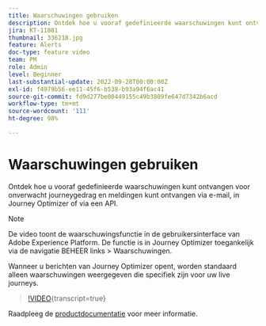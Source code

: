 ```yaml
---
title: Waarschuwingen gebruiken
description: Ontdek hoe u vooraf gedefinieerde waarschuwingen kunt ontvangen voor onverwacht journeygedrag en meldingen kunt ontvangen via e-mail, in Journey Optimizer of via een API.
jira: KT-11081
thumbnail: 336218.jpg
feature: Alerts
doc-type: feature video
team: PM
role: Admin
level: Beginner
last-substantial-update: 2022-09-28T00:00:00Z
exl-id: f4979b56-ee11-45f6-b538-b93a94f6ac41
source-git-commit: fd9d277be00449155c49b3809fe647d7342b6acd
workflow-type: tm+mt
source-wordcount: '111'
ht-degree: 98%

---
```


# Waarschuwingen gebruiken

Ontdek hoe u vooraf gedefinieerde waarschuwingen kunt ontvangen voor onverwacht journeygedrag en meldingen kunt ontvangen via e-mail, in Journey Optimizer of via een API.

>[!NOTE]
>
>De video toont de waarschuwingsfunctie in de gebruikersinterface van Adobe Experience Platform. De functie is in Journey Optimizer toegankelijk via de navigatie BEHEER links > Waarschuwingen.
>
>
>Wanneer u berichten van Journey Optimizer opent, worden standaard alleen waarschuwingen weergegeven die specifiek zijn voor uw live journeys.

>[!VIDEO](https://video.tv.adobe.com/v/336218?quality=12&learn=on){transcript=true}

Raadpleeg de [productdocumentatie](https://experienceleague.adobe.com/docs/journey-optimizer/using/reporting/alerts.html?lang=nl) voor meer informatie.
